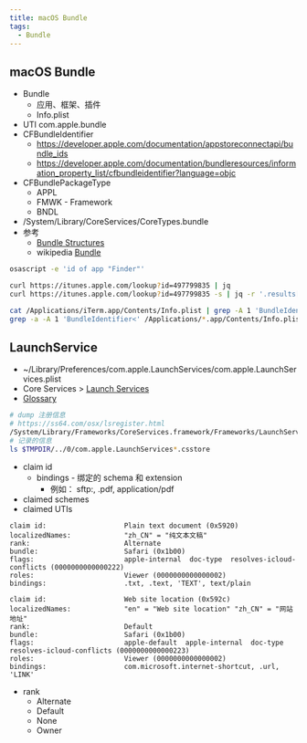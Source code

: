 ```yaml
---
title: macOS Bundle
tags:
  - Bundle
---
```


## macOS Bundle

- Bundle
  - 应用、框架、插件
  - Info.plist
- UTI com.apple.bundle
- CFBundleIdentifier
  - https://developer.apple.com/documentation/appstoreconnectapi/bundle_ids
  - https://developer.apple.com/documentation/bundleresources/information_property_list/cfbundleidentifier?language=objc
- CFBundlePackageType
  - APPL
  - FMWK - Framework
  - BNDL
- /System/Library/CoreServices/CoreTypes.bundle
- 参考
  - [Bundle Structures](https://developer.apple.com/library/archive/documentation/CoreFoundation/Conceptual/CFBundles/BundleTypes/BundleTypes.html)
  - wikipedia [Bundle](<https://en.wikipedia.org/wiki/Bundle_(macOS)>)

```bash
osascript -e 'id of app "Finder"'

curl https://itunes.apple.com/lookup?id=497799835 | jq
curl https://itunes.apple.com/lookup?id=497799835 -s | jq -r '.results[0].bundleId'

cat /Applications/iTerm.app/Contents/Info.plist | grep -A 1 'BundleIdentifier'
grep -a -A 1 'BundleIdentifier<' /Applications/*.app/Contents/Info.plist
```

## LaunchService

- ~/Library/Preferences/com.apple.LaunchServices/com.apple.LaunchServices.plist
- Core Services > [Launch Services](https://developer.apple.com/documentation/coreservices/launch_services)
- [Glossary](https://developer.apple.com/library/archive/documentation/Carbon/Conceptual/LaunchServicesConcepts/LSCGlossary/LSCGlossary.html)

```bash
# dump 注册信息
# https://ss64.com/osx/lsregister.html
/System/Library/Frameworks/CoreServices.framework/Frameworks/LaunchServices.framework/Versions/Current/Support/lsregister -dump
# 记录的信息
ls $TMPDIR/../0/com.apple.LaunchServices*.csstore
```

- claim id
  - bindings - 绑定的 schema 和 extension
    - 例如： sftp:, .pdf, application/pdf
- claimed schemes
- claimed UTIs

```
claim id:                   Plain text document (0x5920)
localizedNames:             "zh_CN" = "纯文本文稿"
rank:                       Alternate
bundle:                     Safari (0x1b00)
flags:                      apple-internal  doc-type  resolves-icloud-conflicts (0000000000000222)
roles:                      Viewer (0000000000000002)
bindings:                   .txt, .text, 'TEXT', text/plain
```

```
claim id:                   Web site location (0x592c)
localizedNames:             "en" = "Web site location" "zh_CN" = "网站地址"
rank:                       Default
bundle:                     Safari (0x1b00)
flags:                      apple-default  apple-internal  doc-type  resolves-icloud-conflicts (0000000000000223)
roles:                      Viewer (0000000000000002)
bindings:                   com.microsoft.internet-shortcut, .url, 'LINK'
```

- rank
  - Alternate
  - Default
  - None
  - Owner
